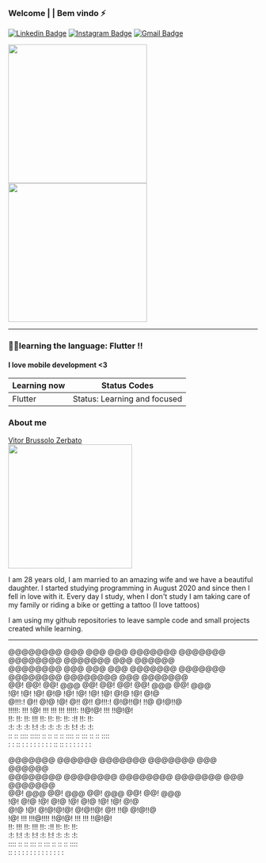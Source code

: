 ### Welcome | | Bem vindo ⚡

<!--
**Swankfuck/Swankfuck** is a ✨ _special_ ✨ repository because its `README.md` (this file) appears on your GitHub profile.

Here are some ideas to get you started:

- 🔭 I’m currently working on ...
- 🌱 I’m currently learning ...
- 👯 I’m looking to collaborate on ...
- 🤔 I’m looking for help with ...
- 💬 Ask me about ...
- 📫 How to reach me: ...
- 😄 Pronouns: ...
- ⚡ Fun fact: ...
img.gif-->

[![Linkedin Badge](https://img.shields.io/badge/-Linkedin-blue?style=flat-square&logo=Linkedin&logoColor=white&link=https:/https://www.linkedin.com/in/vitor-brussolo-zerbato-474447176//)](https://www.linkedin.com/in/vitor-brussolo-zerbato-474447176//)
[![Instagram Badge](https://img.shields.io/badge/-Instagram-a43b9d?style=flat-square&logo=Instagram&logoColor=white&link=https://https://www.instagram.com/vihhbz/?hl=pt-br/)](https://www.instagram.com/vihhbz/?hl=pt-br/)
[![Gmail Badge](https://img.shields.io/badge/-Gmail-c14438?style=flat-square&logo=Gmail&logoColor=white&link=mailto:vitorbrussolo@gmail.com)](mailto:vitorbrussolo@gmail.com)
<p float="left">
<img style="margin: 0 auto" src="https://media.giphy.com/media/h4HxXVdFQIBq6vMt1q/giphy.gif" height="280">
<img style="margin: 0 auto" src="https://user-images.githubusercontent.com/70340981/93691562-2aad8800-fabd-11ea-96b8-55b8414d9b1b.png" height="280">
</p>


---------------------------------------------------------------------------------------------------------------------------------------------------------

### 👨‍💻learning the language: Flutter !!
#### I love mobile development <3



|Learning now          | Status Codes                   |
|----------------------|--------------------------------|
|Flutter               | Status: Learning and focused   |



 

### About me

<div class="LI-profile-badge"  data-version="v1" data-size="medium" data-locale="pt_BR" data-type="vertical" data-theme="dark" data-vanity="vitor-brussolo-zerbato-474447176"><a class="LI-simple-link" href='https://br.linkedin.com/in/vitor-brussolo-zerbato-474447176?trk=profile-badge'>Vitor Brussolo Zerbato</a></div>
 <img src="https://user-images.githubusercontent.com/70340981/110213224-d6853d00-7e7d-11eb-83cd-71d9dd5e755e.jpg" width="250" height="250"/>

I am 28 years old, I am married to an amazing wife and we have a beautiful daughter. I started studying programming in August 2020 and since then I fell in love with it. Every day I study, when I don't study I am taking care of my family or riding a bike or getting a tattoo (I love tattoos)

I am using my github repositories to leave sample code and small projects created while learning.



----------------------------------------------------------------------------------------------------------------------------

                                                                                             
@@@@@@@@  @@@       @@@  @@@  @@@@@@@  @@@@@@@  @@@@@@@@  @@@@@@@              @@@  @@@@@@   
@@@@@@@@  @@@       @@@  @@@  @@@@@@@  @@@@@@@  @@@@@@@@  @@@@@@@@           @@@    @@@@@@@  
@@!       @@!       @@!  @@@    @@!      @@!    @@!       @@!  @@@         @@!          @@@  
!@!       !@!       !@!  @!@    !@!      !@!    !@!       !@!  @!@       !@!            @!@  
@!!!:!    @!!       @!@  !@!    @!!      @!!    @!!!:!    @!@!!@!      !!@          @!@!!@   
!!!!!:    !!!       !@!  !!!    !!!      !!!    !!!!!:    !!@!@!       !!!          !!@!@!   
!!:       !!:       !!:  !!!    !!:      !!:    !!:       !!: :!!        !!:            !!:  
:!:        :!:      :!:  !:!    :!:      :!:    :!:       :!:  !:!         :!:          :!:  
 ::        :: ::::  ::::: ::     ::       ::     :: ::::  ::   :::           ::     :: ::::  
 :        : :: : :   : :  :      :        :     : :: ::    :   : :             :     : : :   
                                                                                             
                                                                                             
@@@@@@@    @@@@@@   @@@@@@@   @@@@@@@             @@@  @@@@@@                                
@@@@@@@@  @@@@@@@@  @@@@@@@@  @@@@@@@           @@@    @@@@@@@                               
@@!  @@@  @@!  @@@  @@!  @@@    @@!           @@!          @@@                               
!@!  @!@  !@!  @!@  !@!  @!@    !@!         !@!            @!@                               
@!@  !@!  @!@!@!@!  @!@!!@!     @!!       !!@          @!@!!@                                
!@!  !!!  !!!@!!!!  !!@!@!      !!!       !!!          !!@!@!                                
!!:  !!!  !!:  !!!  !!: :!!     !!:         !!:            !!:                               
:!:  !:!  :!:  !:!  :!:  !:!    :!:           :!:          :!:                               
 :::: ::  ::   :::  ::   :::     ::             ::     :: ::::                               
:: :  :    :   : :   :   : :     :                :     : : :                                
                                                                                             
 
